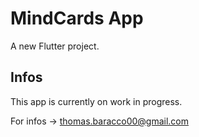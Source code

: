 # MindCards App

A new Flutter project.

## Infos

This app is currently on work in progress.

For infos -> thomas.baracco00@gmail.com
